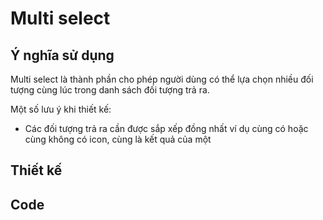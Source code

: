 # Multi select

## Ý nghĩa sử dụng

Multi select là thành phần cho phép người dùng có thể lựa chọn nhiều đối tượng cùng lúc trong danh sách đối tượng trả ra.

Một số lưu ý khi thiết kế:

* Các đối tượng trả ra cần được sắp xếp đồng nhất ví dụ cùng có hoặc cùng không có icon, cùng là kết quả của một&#x20;

## Thiết kế

## Code
